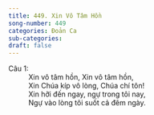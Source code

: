 ```yaml
---
title: 449. Xin Vô Tâm Hồn
song-number: 449
categories: Đoản Ca
sub-categories: 
draft: false
---
```

<dl><dt>Câu 1:</dt><dd data-verse="1">Xin vô tâm hồn, Xin vô tâm hồn, <br/>Xin Chúa kíp vô lòng, Chúa chí tôn! <br/>Xin hỡi đến ngay, ngự trong tôi nay, <br/>Ngự vào lòng tôi suốt cả đêm ngày. </dd></dl>